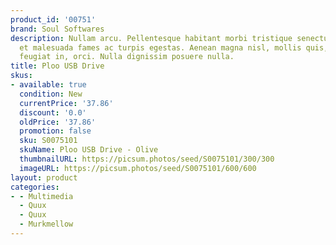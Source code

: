 ```yaml
---
product_id: '00751'
brand: Soul Softwares
description: Nullam arcu. Pellentesque habitant morbi tristique senectus et netus
  et malesuada fames ac turpis egestas. Aenean magna nisl, mollis quis, molestie eu,
  feugiat in, orci. Nulla dignissim posuere nulla.
title: Ploo USB Drive
skus:
- available: true
  condition: New
  currentPrice: '37.86'
  discount: '0.0'
  oldPrice: '37.86'
  promotion: false
  sku: S0075101
  skuName: Ploo USB Drive - Olive
  thumbnailURL: https://picsum.photos/seed/S0075101/300/300
  imageURL: https://picsum.photos/seed/S0075101/600/600
layout: product
categories:
- - Multimedia
  - Quux
  - Quux
  - Murkmellow
---
```

